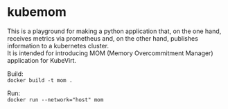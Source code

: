 # kubemom
This is a playground for making a python application that, on the one hand, receives metrics via prometheus and, on the other hand, publishes information to a kubernetes cluster.  
It is intended for introducing MOM (Memory Overcommitment Manager) application for KubeVirt.  

Build:  
`docker build -t mom .`

Run:  
`docker run --network="host" mom`
